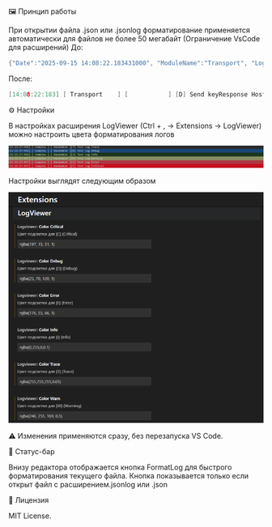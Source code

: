 🖼 Принцип работы

При открытии файла .json или .jsonlog форматирование применяется автоматически для файлов не более 50 мегабайт (Ограничение VsCode для расширений)
До:
```cpp
{"Date":"2025-09-15 14:08:22.183431000", "ModuleName":"Transport", "LogLevel":"debug", "Title":"Send keyResponse","Host":"::ffff:10.0.0.221","Port":47845}
```

После:
```cpp
[14:08:22:183] [ Transport    ] [           ] [D] Send keyResponse Host[::ffff:10.0.0.221] Port[47845]
```

⚙️ Настройки

В настройках расширения LogViewer (Ctrl + , -> Extensions -> LogViewer) можно настроить цвета форматирования логов

![FormatedLogs](docs/FormatedLogs.png)

Настройки выглядят следующим образом

![Settings](docs/Settings.png)

⚠️ Изменения применяются сразу, без перезапуска VS Code.

📌 Статус-бар

Внизу редактора отображается кнопка FormatLog для быстрого форматирования текущего файла.
Кнопка показывается только если открыт файл с расширением.jsonlog или .json

📄 Лицензия

MIT License.
